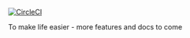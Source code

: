[![CircleCI](https://circleci.com/gh/shanepeckham/Azure-ACS-Utilities/tree/master.svg?style=svg)](https://circleci.com/gh/shanepeckham/Azure-ACS-Utilities/tree/master)

To make life easier - more features and docs to come